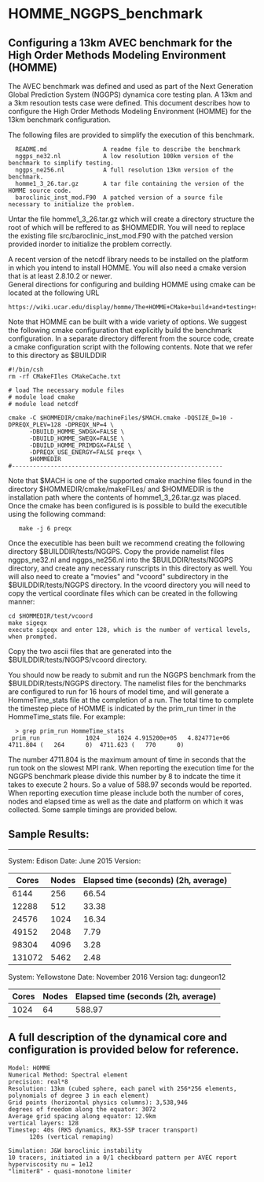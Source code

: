 # HOMME_NGGPS_benchmark

## Configuring a 13km AVEC benchmark for the High Order Methods Modeling Environment (HOMME)

  The AVEC benchmark was defined and used as part of the Next Generation Global Prediction System (NGGPS) 
dynamica core testing plan. A 13km and a 3km resoution tests case were defined.  This document describes 
how to configure the High Order Methods Modeling Environment (HOMME) for the 13km benchmark configuration.

  The following files are provided to simplify the execution of this benchmark.  

```
  README.md                A readme file to describe the benchmark
  nggps_ne32.nl            A low resolution 100km version of the benchmark to simplify testing.
  nggps_ne256.nl           A full resolution 13km version of the benchmark.
  homme1_3_26.tar.gz       A tar file containing the version of the HOMME source code.
  baroclinic_inst_mod.F90  A patched version of a source file necessary to initialize the problem.  
```


 Untar the file homme1_3_26.tar.gz which will create a directory structure the root of which will be reffered to as $HOMMEDIR.  You will need to replace the existing file src/baroclinic_inst_mod.F90 with the patched version provided inorder to initialize the problem correctly.  

 A recent version of the netcdf library needs to be installed on the platform in which you intend to install
HOMME.  You will also need a cmake version that is at least 2.8.10.2 or newer.  
General directions for configuring and building HOMME using cmake can be located at the following URL

    https://wiki.ucar.edu/display/homme/The+HOMME+CMake+build+and+testing+system

  Note that HOMME can be built with a wide variety of options.  We suggest the following cmake configuration 
that  explicitly build the benchmark configuration. In a separate directory different from the source code, create 
a cmake configuration script with the following contents.  Note that we refer to this directory as $BUILDDIR

```#------------------------------------------------------------
#!/bin/csh 
rm -rf CMakeFIles CMakeCache.txt

# load The necessary module files
# module load cmake
# module load netcdf

cmake -C $HOMMEDIR/cmake/machineFiles/$MACH.cmake -DQSIZE_D=10 -DPREQX_PLEV=128 -DPREQX_NP=4 \
      -DBUILD_HOMME_SWDGX=FALSE \
      -DBUILD_HOMME_SWEQX=FALSE \
      -DBUILD_HOMME_PRIMDGX=FALSE \
      -DPREQX_USE_ENERGY=FALSE preqx \
      $HOMMEDIR
#------------------------------------------------------------
```

   Note that $MACH is one of the supported cmake machine files found in the directory $HOMMEDIR/cmake/makeFILes/ and 
$HOMMEDIR is the installation path where the contents of homme1_3_26.tar.gz was placed.  Once the cmake has been configured is is possible to build the executible using the following command:

```
   make -j 6 preqx   
```


   Once the executible has been built we recommend creating the following directory $BUILDDIR/tests/NGGPS. Copy the provide namelist files nggps_ne32.nl and nggps_ne256.nl into the $BUILDDIR/tests/NGGPS directory, and create any necessary runscripts in this directory as well.  You will also need to create a "movies" and "vcoord" subdirectory in the $BUILDDIR/tests/NGGPS directory.  In the vcoord directory you will need to copy the vertical coordinate files which can be created in the following manner:
    
```
cd $HOMMEDIR/test/vcoord
make sigeqx
execute sigeqx and enter 128, which is the number of vertical levels, when prompted.  
```

Copy the two ascii files that are generated into the $BUILDDIR/tests/NGGPS/vcoord directory.  

You should now be ready to submit and run the NGGPS benchmark from the $BUILDDIR/tests/NGGPS directory. The namelist 
files for the benchmarks are configured to run for 16 hours of model time, and will generate a HommeTime_stats file at the completion of a run. The total time to complete the timestep piece of HOMME is indicated by the prim_run timer in the HommeTime_stats file.  For example:

```
  > grep prim_run HommeTime_stats 
 prim_run             1024     1024 4.915200e+05   4.824771e+06  4711.804 (   264      0)  4711.623 (   770      0)
```

   The number 4711.804 is the maximum amount of time in seconds that the run took on the slowest MPI rank.  When reporting the execution time for the NGGPS benchmark please divide this number by 8 to indcate the time it takes to execute 2 hours.  So a value of 588.97 seconds would be reported. When reporting execution time please include both the number of cores, nodes and elapsed time as well as the date and platform on which it was collected.  Some sample timings are provided below.
  

## Sample Results:
-----------------

System: Edison
Date:   June 2015
Version: 

| Cores   | Nodes   | Elapsed time (seconds) (2h, average) |
| ------- |---------| -------------------------------------|
|6144     | 256     | 66.54 |
|12288    | 512     | 33.38 |
|24576    | 1024    | 16.34 |
|49152    | 2048    |  7.79 |
|98304    | 4096    |  3.28 |
|131072   | 5462    |  2.48 |


System:  Yellowstone 
Date:    November 2016
Version tag: dungeon12 

| Cores   |   Nodes  | Elapsed time (seconds (2h, average) |
|---------|----------|-------------------------------------|
| 1024    |  64      | 588.97 |

 
## A full description of the dynamical core and configuration is provided below for reference.

```
Model: HOMME
Numerical Method: Spectral element 
precision: real*8
Resolution: 13km (cubed sphere, each panel with 256*256 elements, polynomials of degree 3 in each element)
Grid points (horizontal physics columns): 3,538,946
degrees of freedom along the equator: 3072
Average grid spacing along equator: 12.9km
vertical layers: 128
Timestep: 40s (RK5 dynamics, RK3-SSP tracer transport)
	  120s (vertical remaping)

Simulation: J&W baroclinic instability
10 tracers, initiated in a 0/1 checkboard pattern per AVEC report 
hyperviscosity nu = 1e12
"limiter8" - quasi-monotone limiter
```
